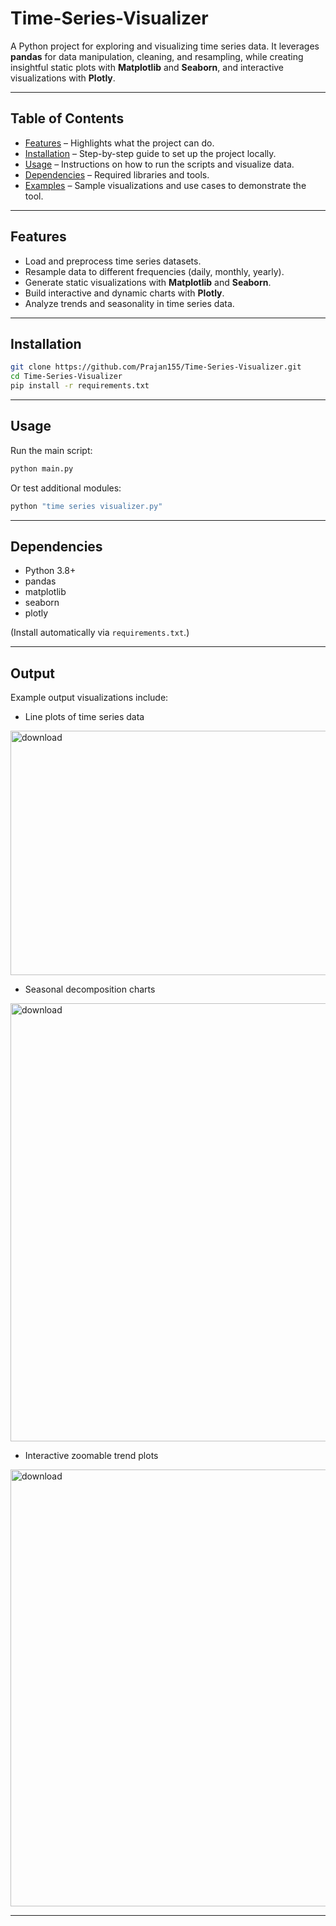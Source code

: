 

# Time-Series-Visualizer

A Python project for exploring and visualizing time series data. It leverages **pandas** for data manipulation, cleaning, and resampling, while creating insightful static plots with **Matplotlib** and **Seaborn**, and interactive visualizations with **Plotly**.

---

## Table of Contents

* [Features](#features) – Highlights what the project can do.
* [Installation](#installation) – Step-by-step guide to set up the project locally.
* [Usage](#usage) – Instructions on how to run the scripts and visualize data.
* [Dependencies](#dependencies) – Required libraries and tools.
* [Examples](#examples) – Sample visualizations and use cases to demonstrate the tool.

---

## Features

* Load and preprocess time series datasets.
* Resample data to different frequencies (daily, monthly, yearly).
* Generate static visualizations with **Matplotlib** and **Seaborn**.
* Build interactive and dynamic charts with **Plotly**.
* Analyze trends and seasonality in time series data.

---

## Installation

```bash
git clone https://github.com/Prajan155/Time-Series-Visualizer.git
cd Time-Series-Visualizer
pip install -r requirements.txt
```

---

## Usage

Run the main script:

```bash
python main.py
```

Or test additional modules:

```bash
python "time series visualizer.py"
```

---

## Dependencies

* Python 3.8+
* pandas
* matplotlib
* seaborn
* plotly

(Install automatically via `requirements.txt`.)

---

## Output

Example output visualizations include:

* Line plots of time series data
<img width="1038" height="391" alt="download" src="https://github.com/user-attachments/assets/8980b1b5-4a3d-48e6-aa1c-327faf2394ff" />

* Seasonal decomposition charts
<img width="1266" height="701" alt="download" src="https://github.com/user-attachments/assets/9d478358-61d3-41fe-9eb5-027bfd8767ce" />
  
* Interactive zoomable trend plots
<img width="1342" height="699" alt="download" src="https://github.com/user-attachments/assets/cc56251e-8b94-4400-b4cd-552b53bce919" />


---



